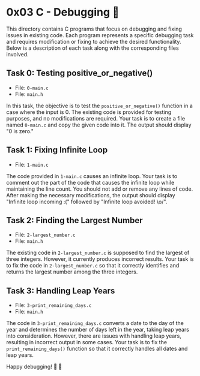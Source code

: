 # 0x03 C - Debugging 🐞

This directory contains C programs that focus on debugging and fixing issues in existing code. Each program represents a specific debugging task and requires modification or fixing to achieve the desired functionality. Below is a description of each task along with the corresponding files involved.

## Task 0: Testing positive_or_negative()

- File: `0-main.c`
- File: `main.h`

In this task, the objective is to test the `positive_or_negative()` function in a case where the input is 0. The existing code is provided for testing purposes, and no modifications are required. Your task is to create a file named `0-main.c` and copy the given code into it. The output should display "0 is zero."

## Task 1: Fixing Infinite Loop

- File: `1-main.c`

The code provided in `1-main.c` causes an infinite loop. Your task is to comment out the part of the code that causes the infinite loop while maintaining the line count. You should not add or remove any lines of code. After making the necessary modifications, the output should display "Infinite loop incoming :(" followed by "Infinite loop avoided! \\o/".

## Task 2: Finding the Largest Number

- File: `2-largest_number.c`
- File: `main.h`

The existing code in `2-largest_number.c` is supposed to find the largest of three integers. However, it currently produces incorrect results. Your task is to fix the code in `2-largest_number.c` so that it correctly identifies and returns the largest number among the three integers.

## Task 3: Handling Leap Years

- File: `3-print_remaining_days.c`
- File: `main.h`

The code in `3-print_remaining_days.c` converts a date to the day of the year and determines the number of days left in the year, taking leap years into consideration. However, there are issues with handling leap years, resulting in incorrect output in some cases. Your task is to fix the `print_remaining_days()` function so that it correctly handles all dates and leap years.


Happy debugging! :bug: :wrench:
